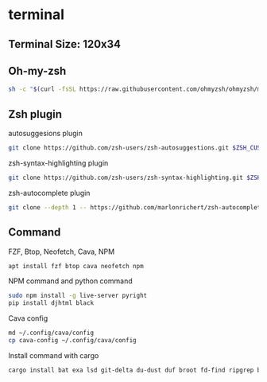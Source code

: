 # terminal
## Terminal Size: 120x34

## Oh-my-zsh

```bash
sh -c "$(curl -fsSL https://raw.githubusercontent.com/ohmyzsh/ohmyzsh/master/tools/install.sh)"

```

## Zsh plugin

autosuggesions plugin

```bash
git clone https://github.com/zsh-users/zsh-autosuggestions.git $ZSH_CUSTOM/plugins/zsh-autosuggestions
```

zsh-syntax-highlighting plugin

```bash
git clone https://github.com/zsh-users/zsh-syntax-highlighting.git $ZSH_CUSTOM/plugins/zsh-syntax-highlighting
```

zsh-autocomplete plugin

```bash
git clone --depth 1 -- https://github.com/marlonrichert/zsh-autocomplete.git $ZSH_CUSTOM/plugins/zsh-autocomplete
```

## Command
FZF, Btop, Neofetch, Cava, NPM

```bash
apt install fzf btop cava neofetch npm
```

NPM command and python command

```bash
sudo npm install -g live-server pyright
pip install djhtml black
```

Cava config

```bash
md ~/.config/cava/config
cp cava-config ~/.config/cava/config
```

Install command with cargo

```bash
cargo install bat exa lsd git-delta du-dust duf broot fd-find ripgrep bottom gping zoxide
```
